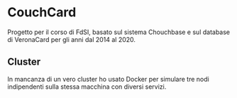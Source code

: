 # CouchCard

Progetto per il corso di FdSI, basato sul sistema Chouchbase e sul database di VeronaCard per gli anni dal 2014 al 2020.

## Cluster
In mancanza di un vero cluster ho usato Docker per simulare tre nodi indipendenti sulla stessa macchina con diversi servizi.